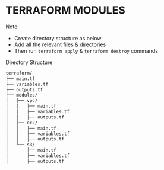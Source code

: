 # TERRAFORM MODULES

Note:
* Create directory structure as below
* Add all the relevant files & directories
* Then run `terraform apply` & `terraform destroy` commands 

Directory Structure
```sh
terraform/
├── main.tf
├── variables.tf
├── outputs.tf
├── modules/
│   ├── vpc/
│   │   ├── main.tf
│   │   ├── variables.tf
│   │   ├── outputs.tf
│   ├── ec2/
│   │   ├── main.tf
│   │   ├── variables.tf
│   │   ├── outputs.tf
│   └── s3/
│       ├── main.tf
│       ├── variables.tf
│       ├── outputs.tf
```
